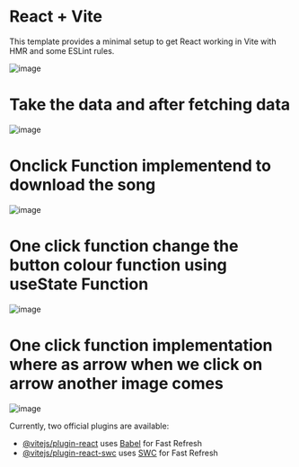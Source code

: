 # React + Vite

This template provides a minimal setup to get React working in Vite with HMR and some ESLint rules.

![image](https://github.com/Sandeep-Raj-CSE/React_Basic/assets/93475813/8795fc7c-cf25-4923-970a-b70ab9f88059)

# Take the data and after fetching data 
![image](https://github.com/Sandeep-Raj-CSE/React_Basic/assets/93475813/62b9547a-0f6c-4541-a2d7-9f6e5c60ad35)


# Onclick Function implementend to download the song 
![image](https://github.com/Sandeep-Raj-CSE/React_Basic/assets/93475813/bf77cfd1-c2d0-46bc-88fa-c566f3b9c6e2)

# One click function change the button colour function using useState Function
![image](https://github.com/Sandeep-Raj-CSE/React_Basic/assets/93475813/c73d915e-a76d-453a-9da1-53ee9c970e3a)

# One click function implementation where as arrow when we click on arrow another image comes

![image](https://github.com/Sandeep-Raj-CSE/React_Basic/assets/93475813/8d4cbf6b-7cc1-4501-b5a4-7fad8c3528af)





Currently, two official plugins are available:

- [@vitejs/plugin-react](https://github.com/vitejs/vite-plugin-react/blob/main/packages/plugin-react/README.md) uses [Babel](https://babeljs.io/) for Fast Refresh
- [@vitejs/plugin-react-swc](https://github.com/vitejs/vite-plugin-react-swc) uses [SWC](https://swc.rs/) for Fast Refresh

